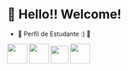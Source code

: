 # 👋 Hello!! Welcome!
  
- 📖 Perfil de Estudante :) 📖

<img loading="lazy" src="https://cdn.jsdelivr.net/gh/devicons/devicon/icons/html5/html5-original-wordmark.svg" width="45" height="45"/>  <img loading="lazy" src="https://cdn.jsdelivr.net/gh/devicons/devicon/icons/css3/css3-original-wordmark.svg" width="45" height="45"/>   <img loading="lazy" src="https://cdn.jsdelivr.net/gh/devicons/devicon/icons/javascript/javascript-original.svg" width="40" height="40"/>   <img loading="lazy" src="https://cdn.jsdelivr.net/gh/devicons/devicon/icons/python/python-original-wordmark.svg" width="45" height="45"/>
                                                                                                                                    
